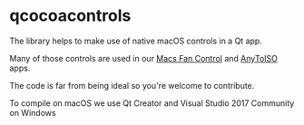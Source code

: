 # qcocoacontrols

The library helps to make use of native macOS controls in a Qt app.

Many of those controls are used in our [Macs Fan Control](https://crystalidea.com/anytoiso) and [AnyToISO](https://crystalidea.com/macs-fan-control) apps.

The code is far from being ideal so you're welcome to contribute.

To compile on macOS we use Qt Creator and Visual Studio 2017 Community on Windows
